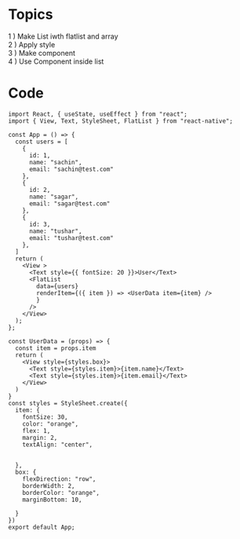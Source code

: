 # Topics

1 ) Make List iwth flatlist and array<br/>
2 ) Apply style<br/>
3 ) Make component<br/>
4 ) Use Component inside list<br/>



# Code


    import React, { useState, useEffect } from "react";
    import { View, Text, StyleSheet, FlatList } from "react-native";

    const App = () => {
      const users = [
        {
          id: 1,
          name: "sachin",
          email: "sachin@test.com"
        },
        {
          id: 2,
          name: "sagar",
          email: "sagar@test.com"
        },
        {
          id: 3,
          name: "tushar",
          email: "tushar@test.com"
        },
      ]
      return (
        <View >
          <Text style={{ fontSize: 20 }}>User</Text>
          <FlatList
            data={users}
            renderItem={({ item }) => <UserData item={item} />
            }
          />
        </View>
      );
    };

    const UserData = (props) => {
      const item = props.item
      return (
        <View style={styles.box}>
          <Text style={styles.item}>{item.name}</Text>
          <Text style={styles.item}>{item.email}</Text>
        </View>
      )
    }
    const styles = StyleSheet.create({
      item: {
        fontSize: 30,
        color: "orange",
        flex: 1,
        margin: 2,
        textAlign: "center",


      },
      box: {
        flexDirection: "row",
        borderWidth: 2,
        borderColor: "orange",
        marginBottom: 10,

      }
    })
    export default App;
